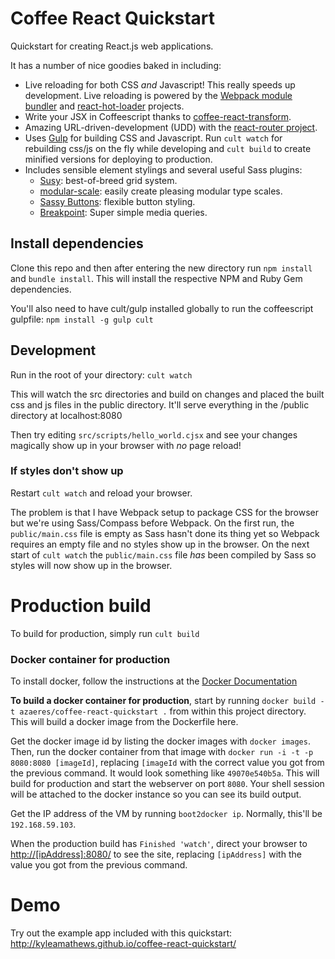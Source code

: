 Coffee React Quickstart
=======================

Quickstart for creating React.js web applications.

It has a number of nice goodies baked in including:

* Live reloading for both CSS *and* Javascript! This really speeds up development. Live reloading is powered by the [Webpack module bundler](http://webpack.github.io/) and [react-hot-loader](https://github.com/gaearon/react-hot-loader) projects.
* Write your JSX in Coffeescript thanks to [coffee-react-transform](https://github.com/jsdf/coffee-react-transform).
* Amazing URL-driven-development (UDD) with the [react-router project](https://github.com/rackt/react-router).
* Uses [Gulp](http://gulpjs.com/) for building CSS and Javascript. Run `cult watch` for rebuilding css/js on the fly while developing and `cult build` to create minified versions for deploying to production.
* Includes sensible element stylings and several useful Sass plugins:
  * <a href="http://susy.oddbird.net/">Susy</a>: best-of-breed grid system.
  * <a href="https://github.com/Team-Sass/modular-scale">modular-scale</a>: easily create pleasing modular type scales.
  * <a href="https://github.com/jhardy/Sassy-Buttons">Sassy Buttons</a>: flexible button styling.
  * <a href="http://breakpoint-sass.com/">Breakpoint</a>: Super simple media queries.

## Install dependencies

Clone this repo and then after entering the new directory run `npm install` and `bundle install`. This will install the respective NPM and Ruby Gem dependencies.

You'll also need to have cult/gulp installed globally to run the coffeescript gulpfile: `npm install -g gulp cult`

## Development
Run in the root of your directory: `cult watch`

This will watch the src directories and build on changes and placed the built css and js files in the public directory. It'll serve everything in the /public directory at localhost:8080

Then try editing `src/scripts/hello_world.cjsx` and see your changes magically show up in your browser with *no* page reload!

### If styles don't show up
Restart `cult watch` and reload your browser.

The problem is that I have Webpack setup to package CSS for the browser but we're using Sass/Compass before Webpack. On the first run, the `public/main.css` file is empty as Sass hasn't done its thing yet so Webpack requires an empty file and no styles show up in the browser. On the next start of `cult watch` the `public/main.css` file *has* been compiled by Sass so styles will now show up in the browser.

# Production build
To build for production, simply run `cult build`

### Docker container for production
To install docker, follow the instructions at the <a href="http://docs.docker.com/installation/#installation">Docker Documentation</a>

**To build a docker container for production**, start by running `docker build -t azaeres/coffee-react-quickstart .` from within this project directory. This will build a docker image from the Dockerfile here. 

Get the docker image id by listing the docker images with `docker images`. Then, run the docker container from that image with `docker run -i -t -p 8080:8080 [imageId]`, replacing `[imageId` with the correct value you got from the previous command. It would look something like `49070e540b5a`. This will build for production and start the webserver on port `8080`. Your shell session will be attached to the docker instance so you can see its build output. 

Get the IP address of the VM by running `boot2docker ip`. Normally, this'll be `192.168.59.103`.

When the production build has `Finished 'watch'`, direct your browser to <a href="http://192.168.59.103:8080/">http://[ipAddress]:8080/</a> to see the site, replacing `[ipAddress]` with the value you got from the previous command.

# Demo
Try out the example app included with this quickstart: http://kyleamathews.github.io/coffee-react-quickstart/



